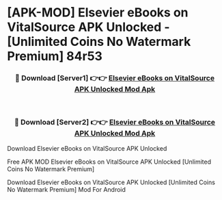 # [APK-MOD] Elsevier eBooks on VitalSource APK Unlocked - [Unlimited Coins No Watermark Premium] 84r53



<div align="center">
<h3>🔴 Download [Server1] 👉👉 <a href="https://momento.my/?title=Elsevier_eBooks_on_VitalSource_APK_Unlocked">Elsevier eBooks on VitalSource APK Unlocked Mod Apk</a></h3><br>

<h3>🔴 Download [Server2] 👉👉 <a href="https://momento.my/?title=Elsevier_eBooks_on_VitalSource_APK_Unlocked">Elsevier eBooks on VitalSource APK Unlocked Mod Apk</a></h3>
</div>



Download Elsevier eBooks on VitalSource APK Unlocked 

Free APK MOD Elsevier eBooks on VitalSource APK Unlocked [Unlimited Coins No Watermark Premium]

Download Elsevier eBooks on VitalSource APK Unlocked [Unlimited Coins No Watermark Premium] Mod For Android
